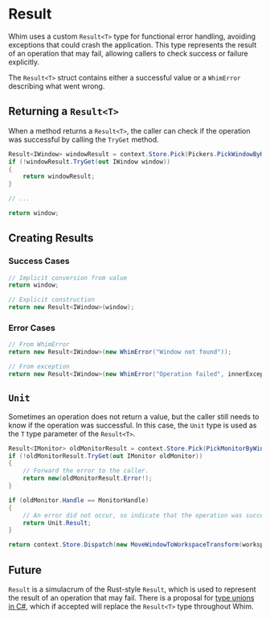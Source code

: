# Result

Whim uses a custom `Result<T>` type for functional error handling, avoiding exceptions that could crash the application. This type represents the result of an operation that may fail, allowing callers to check success or failure explicitly.

The `Result<T>` struct contains either a successful value or a `WhimError` describing what went wrong.

## Returning a `Result<T>`

When a method returns a `Result<T>`, the caller can check if the operation was successful by calling the `TryGet` method.

```csharp
Result<IWindow> windowResult = context.Store.Pick(Pickers.PickWindowByHandle(windowHandle));
if (!windowResult.TryGet(out IWindow window))
{
    return windowResult;
}

// ...

return window;
```

## Creating Results

### Success Cases
```csharp
// Implicit conversion from value
return window;

// Explicit construction
return new Result<IWindow>(window);
```

### Error Cases
```csharp
// From WhimError
return new Result<IWindow>(new WhimError("Window not found"));

// From exception
return new Result<IWindow>(new WhimError("Operation failed", innerException));
```

## `Unit`

Sometimes an operation does not return a value, but the caller still needs to know if the operation was successful. In this case, the `Unit` type is used as the `T` type parameter of the `Result<T>`.

```csharp
Result<IMonitor> oldMonitorResult = context.Store.Pick(PickMonitorByWindow(windowHandle));
if (!oldMonitorResult.TryGet(out IMonitor oldMonitor))
{
    // Forward the error to the caller.
    return new(oldMonitorResult.Error!);
}

if (oldMonitor.Handle == MonitorHandle)
{
    // An error did not occur, so indicate that the operation was successful by returning the result.
    return Unit.Result;
}

return context.Store.Dispatch(new MoveWindowToWorkspaceTransform(workspace.Id, windowHandle));
```

## Future

`Result` is a simulacrum of the Rust-style `Result`, which is used to represent the result of an operation that may fail. There is a proposal for [type unions in C#](https://github.com/dotnet/csharplang/blob/main/proposals/TypeUnions.md), which if accepted will replace the `Result<T>` type throughout Whim.
